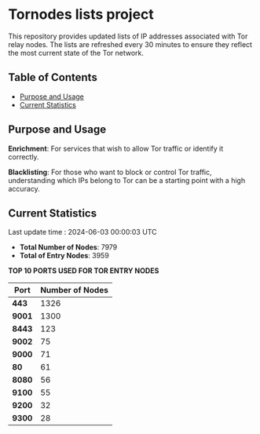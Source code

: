 # Tornodes lists project

This repository provides updated lists of IP addresses associated with Tor relay nodes. The lists are refreshed every 30 minutes to ensure they reflect the most current state of the Tor network.

## Table of Contents

- [Purpose and Usage](#purpose-and-usage)
- [Current Statistics](#current-statistics)


## Purpose and Usage

**Enrichment**: For services that wish to allow Tor traffic or identify it correctly.

**Blacklisting**: For those who want to block or control Tor traffic, understanding which IPs belong to Tor can be a starting point with a high accuracy.

## Current Statistics

Last update time : 2024-06-03 00:00:03 UTC

- **Total Number of Nodes**: 7979
- **Total of Entry Nodes**: 3959

**TOP 10 PORTS USED FOR TOR ENTRY NODES**

| **Port** | **Number of Nodes** |
|------|-----------------|
| **443**   | 1326  |
| **9001**   | 1300  |
| **8443**   | 123  |
| **9002**   | 75  |
| **9000**   | 71  |
| **80**   | 61  |
| **8080**   | 56  |
| **9100**   | 55  |
| **9200**   | 32  |
| **9300**   | 28  |

